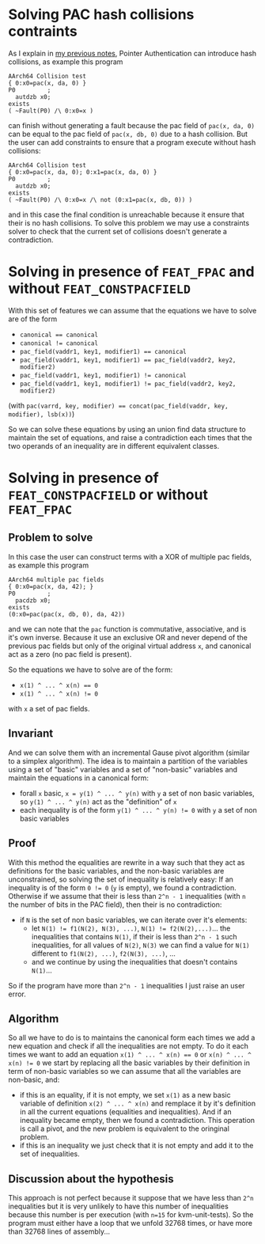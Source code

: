 # Solving PAC hash collisions contraints

As I explain in [my previous notes](notes3.md), Pointer Authentication can
introduce hash collisions, as example this program

```
AArch64 Collision test
{ 0:x0=pac(x, da, 0) }
P0         ;
  autdzb x0;
exists
( ~Fault(P0) /\ 0:x0=x )
```

can finish without generating a fault because the pac field of `pac(x, da, 0)`
can be equal to the pac field of `pac(x, db, 0)` due to a hash collision. But
the user can add constraints to ensure that a program execute without hash
collisions:

```
AArch64 Collision test
{ 0:x0=pac(x, da, 0); 0:x1=pac(x, da, 0) }
P0         ;
  autdzb x0;
exists
( ~Fault(P0) /\ 0:x0=x /\ not (0:x1=pac(x, db, 0)) )
```

and in this case the final condition is unreachable because it ensure that their
is no hash collisions. To solve this problem we may use a constraints solver to
check that the current set of collisions doesn't generate a contradiction.

# Solving in presence of `FEAT_FPAC` and without `FEAT_CONSTPACFIELD`

With this set of features we can assume that the equations we have to solve are
of the form

- `canonical == canonical`
- `canonical != canonical`
- `pac_field(vaddr1, key1, modifier1) == canonical`
- `pac_field(vaddr1, key1, modifier1) == pac_field(vaddr2, key2, modifier2)`
- `pac_field(vaddr1, key1, modifier1) != canonical`
- `pac_field(vaddr1, key1, modifier1) != pac_field(vaddr2, key2, modifier2)`


(with `pac(varrd, key, modifier) == concat(pac_field(vaddr, key, modifier), lsb(x))`)

So we can solve these equations by using an union find data structure to
maintain the set of equations, and raise a contradiction each times that the two
operands of an inequality are in different equivalent classes.

# Solving in presence of `FEAT_CONSTPACFIELD` or without `FEAT_FPAC`

## Problem to solve
In this case the user can construct terms with a XOR of multiple pac fields, as
example this program

```
AArch64 multiple pac fields
{ 0:x0=pac(x, da, 42); }
P0         ;
  pacdzb x0;
exists
(0:x0=pac(pac(x, db, 0), da, 42))
```

and we can note that the `pac` function is commutative, associative, and is it's
own inverse. Because it use an exclusive OR and never depend of the previous
pac fields but only of the original virtual address `x`, and canonical act as a
zero (no pac field is present).

So the equations we have to solve are of the form:

- `x(1) ^ ... ^ x(n) == 0`
- `x(1) ^ ... ^ x(n) != 0`

with `x` a set of pac fields.

## Invariant

And we can solve them with an incremental Gause pivot algorithm (similar to a
simplex algorithm). The idea is to maintain a partition of the variables using a
set of "basic" variables and a set of "non-basic" variables and maintain the
equations in a canonical form:

- forall `x` basic, `x = y(1) ^ ... ^ y(n)` with `y` a set of non basic
    variables, so `y(1) ^ ... ^ y(n)` act as the "definition" of `x`
- each inequality is of the form `y(1) ^ ... ^ y(n) != 0` with `y` a set of non
    basic variables

## Proof

With this method the equalities are rewrite in a way such that they act as
definitions for the basic variables, and the non-basic variables are
unconstrained, so solving the set of inequality is relatively easy: If an
inequality is of the form `0 != 0` (`y` is empty), we found a contradiction.
Otherwise if we assume that their is less than `2^n - 1` inequalities (with `n`
the number of bits in the PAC field), then their is no contradiction:

- if `N` is the set of non basic variables, we can iterate over it's elements:
    - let `N(1) != f1(N(2), N(3), ...)`, `N(1) != f2(N(2),...)`... the inequalities
        that contains `N(1)`, if their is less than `2^n - 1` such inequalities,
        for all values of `N(2)`, `N(3)` we can find a value for `N(1)`
        different to `f1(N(2), ...)`, `f2(N(3), ...)`, ...
    - and we continue by using the inequalities that doesn't contains `N(1)`...

So if the program have more than `2^n - 1` inequalities I just raise an user
error.

## Algorithm

So all we have to do is to maintains the canonical form each times we add a new
equation and check if all the inequalities are not empty. To do it each times we
want to add an equation `x(1) ^ ... ^ x(n) == 0` or `x(n) ^ ... ^ x(n) != 0` we
start by replacing all the basic variables by their definition in term of
non-basic variables so we can assume that all the variables are non-basic, and:

- if this is an equality, if it is not empty, we set `x(1)` as a new basic
    variable of definition `x(2) ^ ... ^ x(n)` and remplace it by it's
    definition in all the current equations (equalities and inequalities). And
    if an inequality became empty, then we found a contradiction. This operation
    is call a pivot, and the new problem is equivalent to the oringinal problem.
- if this is an inequality we just check that it is not empty and add it to the
    set of inequalities.

## Discussion about the hypothesis

This approach is not perfect because it suppose that we have less than `2^n`
inequalities but it is very unlikely to have this number of inequalities because
this number is per execution (with `n=15` for kvm-unit-tests). So the program
must either have a loop that we unfold 32768 times, or have more than 32768
lines of assembly...
